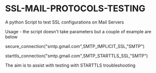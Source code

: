 # SSL-MAIL-PROTOCOLS-TESTING

A python Script to test SSL configurations on Mail Servers

Usage - the script doesn't take parameters but a couple of example are below

secure_connection("smtp.gmail.com",SMTP_IMPLICIT_SSL,"SMTP")

starttls_connection("smtp.gmail.com",SMTP_STARTTLS_SSL,"SMTP")

The aim is to assist with testing with STARTTLS troubleshooting

